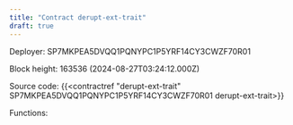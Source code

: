 ```yaml
---
title: "Contract derupt-ext-trait"
draft: true
---
```

Deployer: SP7MKPEA5DVQQ1PQNYPC1P5YRF14CY3CWZF70R01


 



Block height: 163536 (2024-08-27T03:24:12.000Z)

Source code: {{<contractref "derupt-ext-trait" SP7MKPEA5DVQQ1PQNYPC1P5YRF14CY3CWZF70R01 derupt-ext-trait>}}

Functions:


